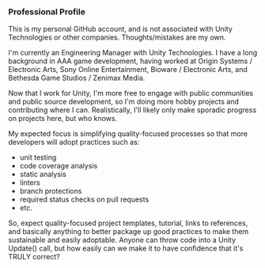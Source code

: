 ### Professional Profile

This is my personal GitHub account, and is not associated with Unity Technologies or other companies. Thoughts/mistakes are my own.

I'm currently an Engineering Manager with Unity Technologies. I have a long background in AAA game development, having worked at Origin Systems / Electronic Arts, Sony Online Entertainment, Bioware / Electronic Arts, and Bethesda Game Studios / Zenimax Media.

Now that I work for Unity, I'm more free to engage with public communities and public source development, so I'm doing more hobby projects and contributing where I can. Realistically, I'll likely only make sporadic progress on projects here, but who knows.

My expected focus is simplifying quality-focused processes so that more developers will adopt practices such as:
- unit testing
- code coverage analysis
- static analysis
- linters
- branch protections
- required status checks on pull requests
- etc.

So, expect quality-focused project templates, tutorial, links to references, and basically anything to better package up good practices to make them sustainable and easily adoptable. Anyone can throw code into a Unity Update() call, but how easily can we make it to have confidence that it's TRULY correct?

<!--
**ericsebesta/ericsebesta** is a ✨ _special_ ✨ repository because its `README.md` (this file) appears on your GitHub profile.

Here are some ideas to get you started:

- 🔭 I’m currently working on ...
- 🌱 I’m currently learning ...
- 👯 I’m looking to collaborate on ...
- 🤔 I’m looking for help with ...
- 💬 Ask me about ...
- 📫 How to reach me: ...
- 😄 Pronouns: ...
- ⚡ Fun fact: ...
-->
